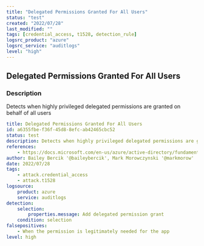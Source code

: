 ```yaml
---
title: "Delegated Permissions Granted For All Users"
status: "test"
created: "2022/07/28"
last_modified: ""
tags: [credential_access, t1528, detection_rule]
logsrc_product: "azure"
logsrc_service: "auditlogs"
level: "high"
---
```


## Delegated Permissions Granted For All Users

### Description

Detects when highly privileged delegated permissions are granted on behalf of all users

```yml
title: Delegated Permissions Granted For All Users
id: a6355fbe-f36f-45d8-8efc-ab42465cbc52
status: test
description: Detects when highly privileged delegated permissions are granted on behalf of all users
references:
    - https://docs.microsoft.com/en-us/azure/active-directory/fundamentals/security-operations-applications#application-granted-highly-privileged-permissions
author: Bailey Bercik '@baileybercik', Mark Morowczynski '@markmorow'
date: 2022/07/28
tags:
    - attack.credential_access
    - attack.t1528
logsource:
    product: azure
    service: auditlogs
detection:
    selection:
        properties.message: Add delegated permission grant
    condition: selection
falsepositives:
    - When the permission is legitimately needed for the app
level: high

```
